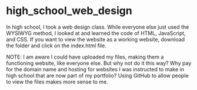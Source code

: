 # high_school_web_design

In high school, I took a web design class. While everyone else just used the WYSIWYG method, I looked at and learned the code of HTML, JavaScript, and CSS. If you want to view the website as a working website, download the folder and click on the index.html file.

NOTE: I am aware I could have uploaded my files, making them a functioning website, like everyone else. But why not do it this way? Why pay for the domain name and hosting for websites I was instructed to make in high school that are now part of my portfolio? Using GitHub to allow people to view the files makes more sense to me.
